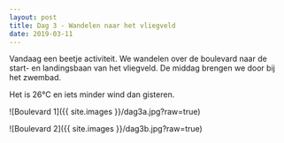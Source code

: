 ```yaml
---
layout: post
title: Dag 3 - Wandelen naar het vliegveld
date: 2019-03-11
---
```

Vandaag een beetje activiteit. We wandelen over de boulevard naar de start- en landingsbaan van het vliegveld. De middag brengen we door bij het zwembad.  

Het is 26°C en iets minder wind dan gisteren.  

![Boulevard 1]({{ site.images }}/dag3a.jpg?raw=true)  

![Boulevard 2]({{ site.images }}/dag3b.jpg?raw=true)
